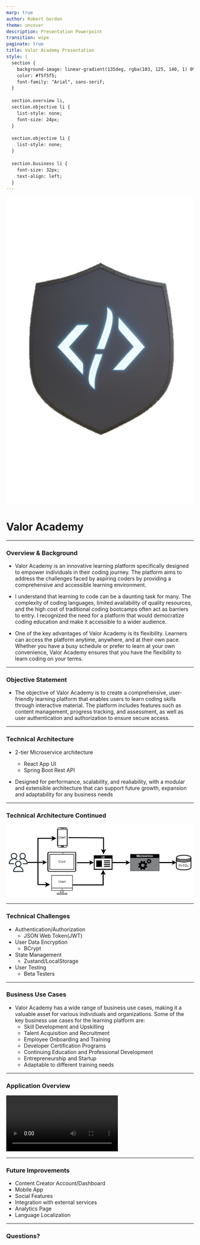 ```yaml
---
marp: true
author: Robert Gordon
theme: uncover
description: Presentation Powerpoint
transition: wipe
paginate: true
title: Valor Academy Presentation
style: |
  section {
    background-image: linear-gradient(135deg, rgba(103, 125, 140, 1) 0%, rgba(172, 169, 164, 1) 100%);
    color: #f5f5f5;
    font-family: "Arial", sans-serif;
  }

  section.overview li,
  section.objective li {
    list-style: none;
    font-size: 24px;
  }

  section.objective li {
    list-style: none;
  }

  section.business li {
    font-size: 32px;
    text-align: left;
  }
---
```

<!-- _paginate: skip -->

![bg left:40% w:512 h:512](client/public/resources/valorAcademy_logo.png)

# Valor Academy

---
<!-- _class: overview -->
### Overview & Background

- Valor Academy is an innovative learning platform specifically designed to empower individuals in their coding journey. The platform aims to address the challenges faced by aspiring coders by providing a comprehensive and accessible learning environment.

- I understand that learning to code can be a daunting task for many. The complexity of coding languages, limited availability of quality resources, and the high cost of traditional coding bootcamps often act as barriers to entry. I recognized the need for a platform that would democratize coding education and make it accessible to a wider audience.

- One of the key advantages of Valor Academy is its flexibility. Learners can access the platform anytime, anywhere, and at their own pace. Whether you have a busy schedule or prefer to learn at your own convenience, Valor Academy ensures that you have the flexibility to learn coding on your terms.

---
<!-- _class: objective -->
### Objective Statement

- The objective of Valor Academy is to create a comprehensive, user-friendly learning platform that enables users to learn coding skills through interactive material. The platform includes features such as content management, progress tracking, and assessment, as well as user authentication and authorization to ensure secure access.

---
### Technical Architecture

- 2-tier Microservice architecture
  - React App UI
  - Spring Boot Rest API 

- Designed for performance, scalability, and realiability, with a modular and extensible architecture that can support future growth, expansion and adaptability for any business needs

---

### Technical Architecture Continued

![Technical Architecture w:1024 h:524](client/public/resources/ValorAcademyTechnicalArchitectureDiagram.jpg)

---
### Technical Challenges

- Authentication/Authorization
  - JSON Web Token(JWT)
- User Data Encryption
  - BCrypt
- State Management
  - Zustand/LocalStorage
- User Testing
  - Beta Testers

---
<!-- _class: business -->
### Business Use Cases

- Valor Academy has a wide range of business use cases, making it a valuable asset for various individuals and organizations. Some of the key business use cases for the learning platform are:
  - Skill Development and Upskilling
  - Talent Acquisition and Recruitment
  - Employee Onboarding and Training
  - Developer Certification Programs
  - Continuing Education and Professional Development
  - Entrepreneurship and Startup
  - Adaptable to different training needs
---

### Application Overview
<!-- TODO: Add Demo Video -->
![Demo Video](client/public/resources/demo.mp4)

---

### Future Improvements

- Content Creator Account/Dashboard
- Mobile App
- Social Features
- Integration with external services
- Analytics Page
- Language Localization

---
<!-- _paginate: skip -->
### Questions?